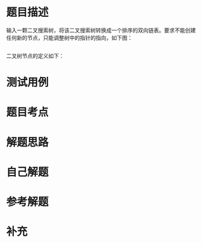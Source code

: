 # 题目描述
输入一颗二叉搜索树，将该二叉搜索树转换成一个排序的双向链表。要求不能创建任何新的节点，只能调整树中的指针的指向，如下图：

![]()

二叉树节点的定义如下：

# 测试用例
# 题目考点
# 解题思路
# 自己解题
# 参考解题
# 补充
